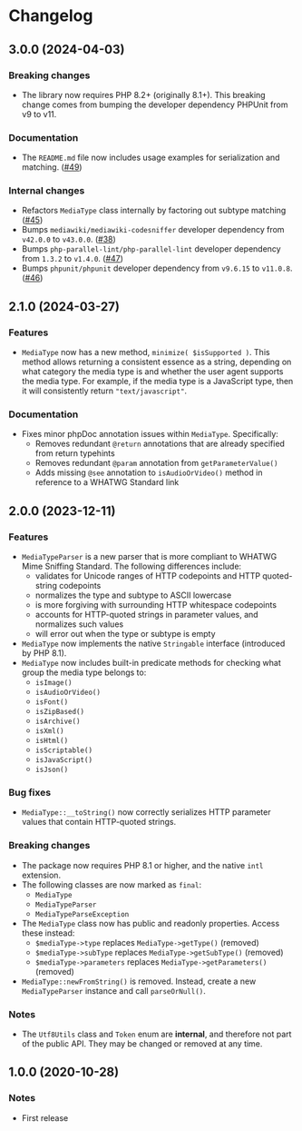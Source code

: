 # Changelog

## 3.0.0 (2024-04-03)

### Breaking changes

- The library now requires PHP 8.2+ (originally 8.1+). This breaking change comes from bumping the developer dependency PHPUnit from v9 to v11.

### Documentation

- The `README.md` file now includes usage examples for serialization and matching. ([#49](https://github.com/neoncitylights/php-media-type/pull/49))

### Internal changes

- Refactors `MediaType` class internally by factoring out subtype matching ([#45](https://github.com/neoncitylights/php-media-type/pull/45))
- Bumps `mediawiki/mediawiki-codesniffer` developer dependency from `v42.0.0` to `v43.0.0`. ([#38](https://github.com/neoncitylights/php-media-type/pull/38))
- Bumps `php-parallel-lint/php-parallel-lint` developer dependency from `1.3.2` to `v1.4.0`. ([#47](https://github.com/neoncitylights/php-media-type/pull/47))
- Bumps `phpunit/phpunit` developer dependency from `v9.6.15` to `v11.0.8`. ([#46](https://github.com/neoncitylights/php-media-type/pull/46))

## 2.1.0 (2024-03-27)

### Features

- `MediaType` now has a new method, `minimize( $isSupported )`. This method allows returning a consistent essence as a string, depending on what category the media type is and whether the user agent supports the media type. For example, if the media type is a JavaScript type, then it will consistently return `"text/javascript"`.

### Documentation

- Fixes minor phpDoc annotation issues within `MediaType`. Specifically:
  - Removes redundant `@return` annotations that are already specified from return typehints
  - Removes redundant `@param` annotation from `getParameterValue()`
  - Adds missing `@see` annotation to `isAudioOrVideo()` method in reference to a WHATWG Standard link

## 2.0.0 (2023-12-11)

### Features

 - `MediaTypeParser` is a new parser that is more compliant to WHATWG Mime Sniffing Standard. The following differences include:
   - validates for Unicode ranges of HTTP codepoints and HTTP quoted-string codepoints
   - normalizes the type and subtype to ASCII lowercase
   - is more forgiving with surrounding HTTP whitespace codepoints
   - accounts for HTTP-quoted strings in parameter values, and normalizes such values
   - will error out when the type or subtype is empty
 - `MediaType` now implements the native `Stringable` interface (introduced by PHP 8.1).
 - `MediaType` now includes built-in predicate methods for checking what group the media type belongs to:
   - `isImage()`
   - `isAudioOrVideo()`
   - `isFont()`
   - `isZipBased()`
   - `isArchive()`
   - `isXml()`
   - `isHtml()`
   - `isScriptable()`
   - `isJavaScript()`
   - `isJson()`

### Bug fixes

 - `MediaType::__toString()` now correctly serializes HTTP parameter values that contain HTTP-quoted strings.

### Breaking changes

 - The package now requires PHP 8.1 or higher, and the native `intl` extension.
 - The following classes are now marked as `final`:
   - `MediaType`
   - `MediaTypeParser`
   - `MediaTypeParseException`
 - The `MediaType` class now has public and readonly properties. Access these instead:
   - `$mediaType->type` replaces `MediaType->getType()` (removed)
   - `$mediaType->subType` replaces `MediaType->getSubType()` (removed)
   - `$mediaType->parameters` replaces `MediaType->getParameters()` (removed)
 - `MediaType::newFromString()` is removed. Instead, create a new `MediaTypeParser` instance and call `parseOrNull()`.

### Notes
 - The `Utf8Utils` class and `Token` enum are **internal**, and therefore not part of the public API. They may be changed or removed at any time.

## 1.0.0 (2020-10-28)

### Notes

 - First release
